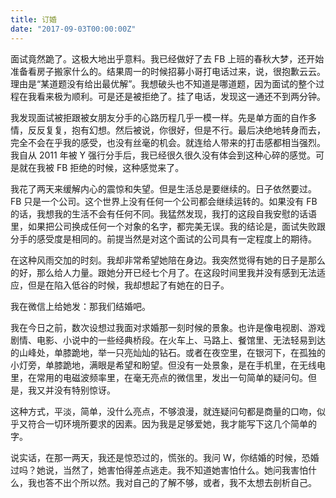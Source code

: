 ```yaml
---
title: 订婚
date: "2017-09-03T00:00:00Z"
---
```


面试竟然跪了。这极大地出乎意料。我已经做好了去 FB 上班的春秋大梦，还开始准备看房子搬家什么的。结果周一的时候招募小哥打电话过来，说，很抱歉云云。理由是“某道题没有给出最优解”。我想破头也不知道是哪道题，因为面试的整个过程在我看来极为顺利。可是还是被拒绝了。挂了电话，发现这一通还不到两分钟。

我发现面试被拒跟被女朋友分手的心路历程几乎一模一样。先是单方面的自作多情，反反复复，抱有幻想。然后被说，你很好，但是不行。最后决绝地转身而去，完全不会在乎我的感受，也没有丝毫的机会。就连给人带来的打击感都相当强烈。我自从 2011 年被 Y 强行分手后，我已经很久很久没有体会到这种心碎的感觉。可是就在我被 FB 拒绝的时候，这种感觉来了。

我花了两天来缓解内心的震惊和失望。但是生活总是要继续的。日子依然要过。FB 只是一个公司。这个世界上没有任何一个公司都会继续运转的。如果没有 FB 的话，我想我的生活不会有任何不同。我猛然发现，我打的这段自我安慰的话语里，如果把公司换成任何一个对象的名字，都完美无误。我的结论是，面试失败跟分手的感受度是相同的。前提当然是对这个面试的公司具有一定程度上的期待。

在这种风雨交加的时刻。我却非常希望她陪在身边。我突然觉得有她的日子是那么的好，那么给人力量。跟她分开已经七个月了。在这段时间里我并没有感到无法适应，但是在陷入低谷的时候，我却想起了有她在的日子。

我在微信上给她发：那我们结婚吧。

我在今日之前，数次设想过我面对求婚那一刻时候的景象。也许是像电视剧、游戏剧情、电影、小说中的一些经典桥段。在火车上、马路上、餐馆里、无法轻易到达的山峰处，单膝跪地，举一只亮灿灿的钻石。或者在夜空里，在银河下，在孤独的小灯旁，单膝跪地，满眼是希望和盼望。但没有一处景象，是在手机里，在无线电里，在常用的电磁波频率里，在毫无亮点的微信里，发出一句简单的疑问句。但是，我又并没有特别惊讶。

这种方式，平淡，简单，没什么亮点，不够浪漫，就连疑问句都是商量的口吻，似乎又符合一切环境所要求的因素。因为我是足够爱她，我才能写下这几个简单的字。

说实话，在那一两天，我还是惊恐过的，慌张的。我问 W，你结婚的时候，恐婚过吗？她说，当然了，她害怕得差点逃走。我不知道她害怕什么。她问我害怕什么，我也答不出个所以然。我对自己的了解不够，或者，我不太想去剖析自己。

<!-- 妈妈问我，就决定是她了？不后悔？没有遗憾？ -->
